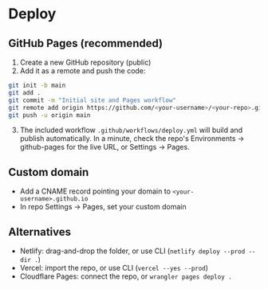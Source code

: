 # Deploy

## GitHub Pages (recommended)

1) Create a new GitHub repository (public)
2) Add it as a remote and push the code:

```bash
git init -b main
git add .
git commit -m "Initial site and Pages workflow"
git remote add origin https://github.com/<your-username>/<your-repo>.git
git push -u origin main
```

3) The included workflow `.github/workflows/deploy.yml` will build and publish automatically. In a minute, check the repo's Environments → github-pages for the live URL, or Settings → Pages.

## Custom domain

- Add a CNAME record pointing your domain to `<your-username>.github.io`
- In repo Settings → Pages, set your custom domain

## Alternatives

- Netlify: drag-and-drop the folder, or use CLI (`netlify deploy --prod --dir .`)
- Vercel: import the repo, or use CLI (`vercel --yes --prod`)
- Cloudflare Pages: connect the repo, or `wrangler pages deploy .`